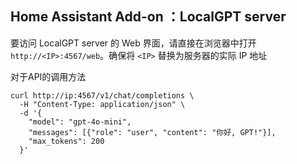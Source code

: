 ## Home Assistant Add-on ：LocalGPT server

要访问 LocalGPT server 的 Web 界面，请直接在浏览器中打开 `http://<IP>:4567/web`。确保将 `<IP>` 替换为服务器的实际 IP 地址



对于API的调用方法

```
curl http://ip:4567/v1/chat/completions \
  -H "Content-Type: application/json" \
  -d '{
    "model": "gpt-4o-mini", 
    "messages": [{"role": "user", "content": "你好, GPT!"}],
    "max_tokens": 200
  }'
```
